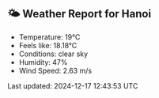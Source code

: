 <!-- WEATHER-START -->
## 🌤 Weather Report for Hanoi

- Temperature: 19°C
- Feels like: 18.18°C
- Conditions: clear sky
- Humidity: 47%
- Wind Speed: 2.63 m/s

Last updated: 2024-12-17 12:43:53 UTC
<!-- WEATHER-END -->
